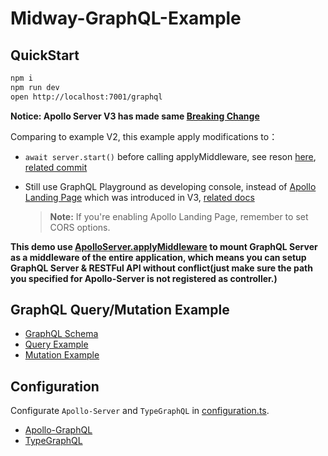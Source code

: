 # Midway-GraphQL-Example

## QuickStart

```bash
npm i
npm run dev
open http://localhost:7001/graphql
```

**Notice: Apollo Server V3 has made same [Breaking Change](https://www.apollographql.com/docs/apollo-server/migration/)**

Comparing to example V2, this example apply modifications to：

- `await server.start()` before calling applyMiddleware, see reson [here](https://www.apollographql.com/docs/apollo-server/migration/#start-now-mandatory-for-non-serverless-framework-integrations), [related commit](https://github.com/apollographql/apollo-server/commit/9c38dcc9ace37adf34b8ac910aaaff9d72b83d86#diff-2dc73aa32a8633418e9df6b6fdae7be7a701459eeb5e3b3bc4682ac5f04a2a49L326)

- Still use GraphQL Playground as developing console, instead of [Apollo Landing Page](https://www.apollographql.com/docs/apollo-server/testing/build-run-queries/) which was introduced in V3, [related docs](https://www.apollographql.com/docs/apollo-server/migration/#graphql-playground)
  > **Note:** If you're enabling Apollo Landing Page, remember to set CORS options.


**This demo use [ApolloServer.applyMiddleware](https://www.apollographql.com/docs/apollo-server/api/apollo-server/#getmiddleware) to mount GraphQL Server as a middleware of the entire application, which means you can setup GraphQL Server & RESTFul API without conflict(just make sure the path you specified for Apollo-Server is not registered as controller.)**

## GraphQL Query/Mutation Example

- [GraphQL Schema](schema.gql)
- [Query Example](src/graphql/query.gql)
- [Mutation Example](src/graphql/mutation.gql)

## Configuration

Configurate `Apollo-Server` and `TypeGraphQL` in [configuration.ts](src/configuration.ts).

- [Apollo-GraphQL](https://www.apollographql.com/)
- [TypeGraphQL](https://typegraphql.com/)
